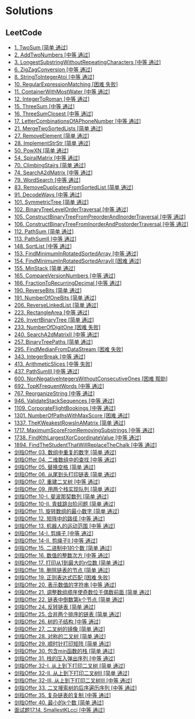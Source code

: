 # Solutions

## LeetCode

- [1. TwoSum [简单 通过]](src\com\hkllyx\solution\leetcode\TwoSum.java)
- [2. AddTwoNumbers [中等 通过]](src\com\hkllyx\solution\leetcode\AddTwoNumbers.java)
- [3. LongestSubstringWithoutRepeatingCharacters [中等 通过]](src\com\hkllyx\solution\leetcode\LongestSubstringWithoutRepeatingCharacters.java)
- [6. ZigZagConversion [中等 通过]](src\com\hkllyx\solution\leetcode\ZigZagConversion.java)
- [8. StringToIntegerAtoi [中等 通过]](src\com\hkllyx\solution\leetcode\StringToIntegerAtoi.java)
- [10. RegularExpressionMatching [困难 失败]](src\com\hkllyx\solution\leetcode\RegularExpressionMatching.java)
- [11. ContainerWithMostWater [中等 通过]](src\com\hkllyx\solution\leetcode\ContainerWithMostWater.java)
- [12. IntegerToRoman [中等 通过]](src\com\hkllyx\solution\leetcode\IntegerToRoman.java)
- [15. ThreeSum [中等 通过]](src\com\hkllyx\solution\leetcode\ThreeSum.java)
- [16. ThreeSumClosest [中等 通过]](src\com\hkllyx\solution\leetcode\ThreeSumClosest.java)
- [17. LetterCombinationsOfAPhoneNumber [中等 通过]](src\com\hkllyx\solution\leetcode\LetterCombinationsOfAPhoneNumber.java)
- [21. MergeTwoSortedLists [简单 通过]](src\com\hkllyx\solution\leetcode\MergeTwoSortedLists.java)
- [27. RemoveElement [简单 通过]](src\com\hkllyx\solution\leetcode\RemoveElement.java)
- [28. ImplementStrStr [简单 通过]](src\com\hkllyx\solution\leetcode\ImplementStrStr.java)
- [50. PowXN [简单 通过]](src\com\hkllyx\solution\leetcode\PowXN.java)
- [54. SpiralMatrix [中等 通过]](src\com\hkllyx\solution\leetcode\SpiralMatrix.java)
- [70. ClimbingStairs [简单 通过]](src\com\hkllyx\solution\leetcode\ClimbingStairs.java)
- [74. SearchA2dMatrix [中等 通过]](src\com\hkllyx\solution\leetcode\SearchA2dMatrix.java)
- [79. WordSearch [中等 通过]](src\com\hkllyx\solution\leetcode\WordSearch.java)
- [83. RemoveDuplicatesFromSortedList [简单 通过]](src\com\hkllyx\solution\leetcode\RemoveDuplicatesFromSortedList.java)
- [91. DecodeWays [中等 通过]](src\com\hkllyx\solution\leetcode\DecodeWays.java)
- [101. SymmetricTree [简单 通过]](src\com\hkllyx\solution\leetcode\SymmetricTree.java)
- [102. BinaryTreeLevelOrderTraversal [中等 通过]](src\com\hkllyx\solution\leetcode\BinaryTreeLevelOrderTraversal.java)
- [105. ConstructBinaryTreeFromPreorderAndInorderTraversal [中等 通过]](src\com\hkllyx\solution\leetcode\ConstructBinaryTreeFromPreorderAndInorderTraversal.java)
- [106. ConstructBinaryTreeFromInorderAndPostorderTraversal [中等 通过]](src\com\hkllyx\solution\leetcode\ConstructBinaryTreeFromInorderAndPostorderTraversal.java)
- [112. PathSum [简单 通过]](src\com\hkllyx\solution\leetcode\PathSum.java)
- [113. PathSumII [中等 通过]](src\com\hkllyx\solution\leetcode\PathSumII.java)
- [148. SortList [中等 通过]](src\com\hkllyx\solution\leetcode\SortList.java)
- [153. FindMinimumInRotatedSortedArray [中等 通过]](src\com\hkllyx\solution\leetcode\FindMinimumInRotatedSortedArray.java)
- [154. FindMinimumInRotatedSortedArrayII [困难 通过]](src\com\hkllyx\solution\leetcode\FindMinimumInRotatedSortedArrayII.java)
- [155. MinStack [简单 通过]](src\com\hkllyx\solution\leetcode\MinStack.java)
- [165. CompareVersionNumbers [中等 通过]](src\com\hkllyx\solution\leetcode\CompareVersionNumbers.java)
- [166. FractionToRecurringDecimal [中等 通过]](src\com\hkllyx\solution\leetcode\FractionToRecurringDecimal.java)
- [190. ReverseBits [简单 通过]](src\com\hkllyx\solution\leetcode\ReverseBits.java)
- [191. NumberOfOneBits [简单 通过]](src\com\hkllyx\solution\leetcode\NumberOfOneBits.java)
- [206. ReverseLinkedList [简单 通过]](src\com\hkllyx\solution\leetcode\ReverseLinkedList.java)
- [223. RectangleArea [中等 通过]](src\com\hkllyx\solution\leetcode\RectangleArea.java)
- [226. InvertBinaryTree [简单 通过]](src\com\hkllyx\solution\leetcode\InvertBinaryTree.java)
- [233. NumberOfDigitOne [困难 失败]](src\com\hkllyx\solution\leetcode\NumberOfDigitOne.java)
- [240. SearchA2dMatrixII [中等 通过]](src\com\hkllyx\solution\leetcode\SearchA2dMatrixII.java)
- [257. BinaryTreePaths [简单 通过]](src\com\hkllyx\solution\leetcode\BinaryTreePaths.java)
- [295. FindMedianFromDataStream [困难 失败]](src\com\hkllyx\solution\leetcode\FindMedianFromDataStream.java)
- [343. IntegerBreak [中等 通过]](src\com\hkllyx\solution\leetcode\IntegerBreak.java)
- [413. ArithmeticSlices [中等 失败]](src\com\hkllyx\solution\leetcode\ArithmeticSlices.java)
- [437. PathSumIII [中等 通过]](src\com\hkllyx\solution\leetcode\PathSumIII.java)
- [600. NonNegativeIntegersWithoutConsecutiveOnes [困难 帮助]](src\com\hkllyx\solution\leetcode\NonNegativeIntegersWithoutConsecutiveOnes.java)
- [692. TopKFrequentWords [中等 通过]](src\com\hkllyx\solution\leetcode\TopKFrequentWords.java)
- [767. ReorganizeString [中等 通过]](src\com\hkllyx\solution\leetcode\ReorganizeString.java)
- [946. ValidateStackSequences [中等 通过]](src\com\hkllyx\solution\leetcode\ValidateStackSequences.java)
- [1109. CorporateFlightBookings [中等 通过]](src\com\hkllyx\solution\leetcode\CorporateFlightBookings.java)
- [1301. NumberOfPathsWithMaxScore [困难 通过]](src\com\hkllyx\solution\leetcode\NumberOfPathsWithMaxScore.java)
- [1337. TheKWeakestRowsInAMatrix [简单 通过]](src\com\hkllyx\solution\leetcode\TheKWeakestRowsInAMatrix.java)
- [1717. MaximumScoreFromRemovingSubstrings [中等 通过]](src\com\hkllyx\solution\leetcode\MaximumScoreFromRemovingSubstrings.java)
- [1738. FindKthLargestXorCoordinateValue [中等 通过]](src\com\hkllyx\solution\leetcode\FindKthLargestXorCoordinateValue.java)
- [1894. FindTheStudentThatWillReplaceTheChalk [中等 通过]](src\com\hkllyx\solution\leetcode\FindTheStudentThatWillReplaceTheChalk.java)
- [剑指Offer 03. 数组中重复的数字 [简单 通过]](src\com\hkllyx\solution\leetcode\数组中重复的数字.java)
- [剑指Offer 04. 二维数组中的查找 [中等 通过]](src\com\hkllyx\solution\leetcode\二维数组中的查找.java)
- [剑指Offer 05. 替换空格 [简单 通过]](src\com\hkllyx\solution\leetcode\替换空格.java)
- [剑指Offer 06. 从尾到头打印链表 [简单 通过]](src\com\hkllyx\solution\leetcode\从尾到头打印链表.java)
- [剑指Offer 07. 重建二叉树 [中等 通过]](src\com\hkllyx\solution\leetcode\重建二叉树.java)
- [剑指Offer 09. 用两个栈实现队列 [简单 通过]](src\com\hkllyx\solution\leetcode\用两个栈实现队列.java)
- [剑指Offer 10-I. 斐波那契数列 [简单 通过]](src\com\hkllyx\solution\leetcode\斐波那契数列.java)
- [剑指Offer 10-II. 青蛙跳台阶问题 [简单 通过]](src\com\hkllyx\solution\leetcode\青蛙跳台阶问题.java)
- [剑指Offer 11. 旋转数组的最小数字 [简单 通过]](src\com\hkllyx\solution\leetcode\旋转数组的最小数字.java)
- [剑指Offer 12. 矩阵中的路径 [中等 通过]](src\com\hkllyx\solution\leetcode\矩阵中的路径.java)
- [剑指Offer 13. 机器人的运动范围 [中等 通过]](src\com\hkllyx\solution\leetcode\机器人的运动范围.java)
- [剑指Offer 14-I. 剪绳子 [中等 通过]](src\com\hkllyx\solution\leetcode\剪绳子.java)
- [剑指Offer 14-II. 剪绳子II [中等 通过]](src\com\hkllyx\solution\leetcode\剪绳子II.java)
- [剑指Offer 15. 二进制中1的个数 [简单 通过]](src\com\hkllyx\solution\leetcode\二进制中1的个数.java)
- [剑指Offer 16. 数值的整数次方 [中等 通过]](src\com\hkllyx\solution\leetcode\数值的整数次方.java)
- [剑指Offer 17. 打印从1到最大的n位数 [简单 通过]](src\com\hkllyx\solution\leetcode\打印从1到最大的n位数.java)
- [剑指Offer 18. 删除链表的节点 [简单 通过]](src\com\hkllyx\solution\leetcode\删除链表的节点.java)
- [剑指Offer 19. 正则表达式匹配 [困难 失败]](src\com\hkllyx\solution\leetcode\正则表达式匹配.java)
- [剑指Offer 20. 表示数值的字符串 [中等 通过]](src\com\hkllyx\solution\leetcode\表示数值的字符串.java)
- [剑指Offer 21. 调整数组顺序使奇数位于偶数前面 [简单 通过]](src\com\hkllyx\solution\leetcode\调整数组顺序使奇数位于偶数前面.java)
- [剑指Offer 22. 链表中倒数第k个节点 [简单 通过]](src\com\hkllyx\solution\leetcode\链表中倒数第k个节点.java)
- [剑指Offer 24. 反转链表 [简单 通过]](src\com\hkllyx\solution\leetcode\反转链表.java)
- [剑指Offer 25. 合并两个排序的链表 [简单 通过]](src\com\hkllyx\solution\leetcode\合并两个排序的链表.java)
- [剑指Offer 26. 树的子结构 [中等 通过]](src\com\hkllyx\solution\leetcode\树的子结构.java)
- [剑指Offer 27. 二叉树的镜像 [简单 通过]](src\com\hkllyx\solution\leetcode\二叉树的镜像.java)
- [剑指Offer 28. 对称的二叉树 [简单 通过]](src\com\hkllyx\solution\leetcode\对称的二叉树.java)
- [剑指Offer 29. 顺时针打印矩阵 [简单 通过]](src\com\hkllyx\solution\leetcode\顺时针打印矩阵.java)
- [剑指Offer 30. 包含min函数的栈 [简单 通过]](src\com\hkllyx\solution\leetcode\包含min函数的栈.java)
- [剑指Offer 31. 栈的压入弹出序列 [中等 通过]](src\com\hkllyx\solution\leetcode\栈的压入弹出序列.java)
- [剑指Offer 32-I. 从上到下打印二叉树 [简单 通过]](src\com\hkllyx\solution\leetcode\从上到下打印二叉树.java)
- [剑指Offer 32-II. 从上到下打印二叉树II [简单 通过]](src\com\hkllyx\solution\leetcode\从上到下打印二叉树II.java)
- [剑指Offer 32-III. 从上到下打印二叉树III [中等 通过]](src\com\hkllyx\solution\leetcode\从上到下打印二叉树III.java)
- [剑指Offer 33. 二叉搜索树的后序遍历序列 [中等 通过]](src\com\hkllyx\solution\leetcode\二叉搜索树的后序遍历序列.java)
- [剑指Offer 35. 复杂链表的复制 [中等 通过]](src\com\hkllyx\solution\leetcode\复杂链表的复制.java)
- [剑指Offer 40. 最小的k个数 [简单 通过]](src\com\hkllyx\solution\leetcode\最小的k个数.java)
- [面试题17.14. SmallestKLcci [中等 通过]](src\com\hkllyx\solution\leetcode\SmallestKLcci.java)

